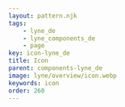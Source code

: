 ```yaml
---
layout: pattern.njk
tags: 
    - lyne_de
    - lyne_components_de
    - page
key: icon-lyne_de
title: Icon
parent: components-lyne_de
image: lyne/overview/icon.webp
keywords: icon
order: 260
---
```

